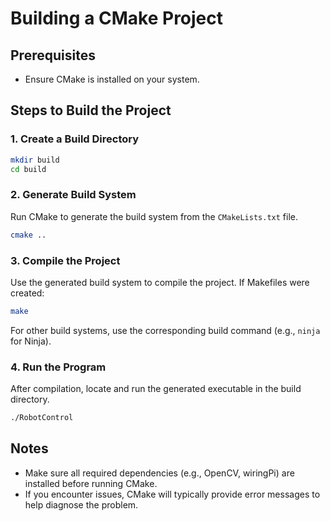 # Building a CMake Project

## Prerequisites
- Ensure CMake is installed on your system.

## Steps to Build the Project

### 1. Create a Build Directory
```bash
mkdir build
cd build
```

### 2. Generate Build System
Run CMake to generate the build system from the `CMakeLists.txt` file.
```bash
cmake ..
```

### 3. Compile the Project
Use the generated build system to compile the project. If Makefiles were created:
```bash
make
```

For other build systems, use the corresponding build command (e.g., `ninja` for Ninja).


### 4. Run the Program
After compilation, locate and run the generated executable in the build directory.
```bash
./RobotControl
```

## Notes
- Make sure all required dependencies (e.g., OpenCV, wiringPi) are installed before running CMake.
- If you encounter issues, CMake will typically provide error messages to help diagnose the problem.
